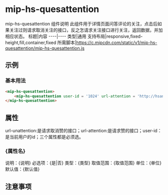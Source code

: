 # mip-hs-quesattention

mip-hs-quesattention 组件说明
此组件用于详情页面问答评论的关注，点击后如果关注过则请求取消关注的接口，反之怎请求关注接口进行关注，返回数据，并加相应状态。
标题|内容
----|----
类型|通用
支持布局|responsive,fixed-height,fill,container,fixed
所需脚本|https://c.mipcdn.com/static/v1/mip-hs-quesattention/mip-hs-quesattention.js

## 示例

### 基本用法
```html
<mip-hs-quesattention>
    <mip-hs-quesattention user-id = '1024' url-attention = 'http://hsanswer.xxx.cn/focus' url-unattention='http://hsanswer.xxx.cn/unfocus'><span class="gzkeep gzactive  attention borderRadius">关注</span></mip-hs-quesattention>
</mip-hs-quesattention>
```

## 属性
url-unattention:是请求取消赞的接口；url-attention:是请求赞的接口；user-id：是当前用户的id；三个属性都是必须选。
### {属性名}

说明：{说明}
必选项：{是|否}
类型：{类型}
取值范围：{取值范围}
单位：{单位}
默认值：{默认值}

## 注意事项

